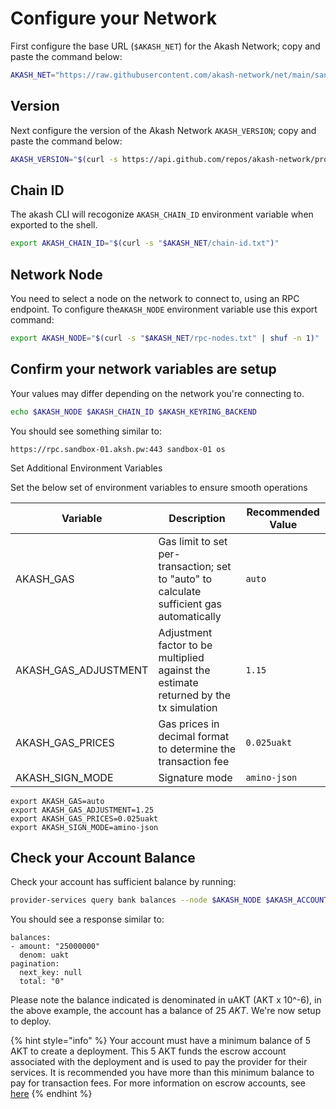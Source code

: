 # Configure your Network

First configure the base URL (`$AKASH_NET`) for the Akash Network; copy and paste the command below:

```bash
AKASH_NET="https://raw.githubusercontent.com/akash-network/net/main/sandbox"
```

## Version

Next configure the version of the Akash Network `AKASH_VERSION`; copy and paste the command below:

```bash
AKASH_VERSION="$(curl -s https://api.github.com/repos/akash-network/provider/releases/latest | jq -r '.tag_name')"
```

## Chain ID

The akash CLI will recogonize `AKASH_CHAIN_ID` environment variable when exported to the shell.

```bash
export AKASH_CHAIN_ID="$(curl -s "$AKASH_NET/chain-id.txt")"
```

## Network Node

You need to select a node on the network to connect to, using an RPC endpoint. To configure the`AKASH_NODE` environment variable use this export command:

```bash
export AKASH_NODE="$(curl -s "$AKASH_NET/rpc-nodes.txt" | shuf -n 1)"
```

## Confirm your network variables are setup

Your values may differ depending on the network you're connecting to.

```bash
echo $AKASH_NODE $AKASH_CHAIN_ID $AKASH_KEYRING_BACKEND
```

You should see something similar to:

```
https://rpc.sandbox-01.aksh.pw:443 sandbox-01 os
```

Set Additional Environment Variables

Set the below set of environment variables to ensure smooth operations

| Variable               | Description                                                                               | Recommended Value |
| ---------------------- | ----------------------------------------------------------------------------------------- | ----------------- |
| AKASH\_GAS             | Gas limit to set per-transaction; set to "auto" to calculate sufficient gas automatically | `auto`            |
| AKASH\_GAS\_ADJUSTMENT | Adjustment factor to be multiplied against the estimate returned by the tx simulation     | `1.15`            |
| AKASH\_GAS\_PRICES     | Gas prices in decimal format to determine the transaction fee                             | `0.025uakt`       |
| AKASH\_SIGN\_MODE      | Signature mode                                                                            | `amino-json`      |

```
export AKASH_GAS=auto
export AKASH_GAS_ADJUSTMENT=1.25
export AKASH_GAS_PRICES=0.025uakt
export AKASH_SIGN_MODE=amino-json
```

## Check your Account Balance

Check your account has sufficient balance by running:

```bash
provider-services query bank balances --node $AKASH_NODE $AKASH_ACCOUNT_ADDRESS
```

You should see a response similar to:

```
balances:
- amount: "25000000"
  denom: uakt
pagination:
  next_key: null
  total: "0"
```

Please note the balance indicated is denominated in uAKT (AKT x 10^-6), in the above example, the account has a balance of 25 _AKT_. We're now setup to deploy.

{% hint style="info" %}
Your account must have a minimum balance of 5 AKT to create a deployment. This 5 AKT funds the escrow account associated with the deployment and is used to pay the provider for their services. It is recommended you have more than this minimum balance to pay for transaction fees. For more information on escrow accounts, see [here](../../cli/detailed-steps/broken-reference/)
{% endhint %}
